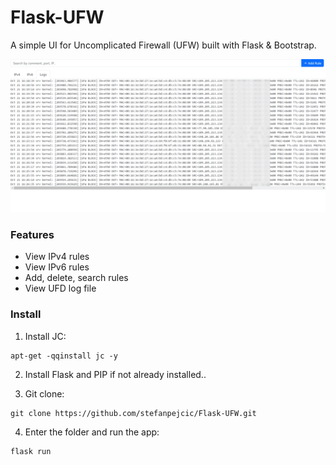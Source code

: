 # Flask-UFW

A simple UI for Uncomplicated Firewall (UFW) built with Flask & Bootstrap.

![screenshot](templates/preview.gif)


### Features

- View IPv4 rules
- View IPv6 rules
- Add, delete, search rules
- View UFD log file


### Install

1. Install JC:
```
apt-get -qqinstall jc -y
```
2. Install Flask and PIP if not already installed..

3. Git clone:
```
git clone https://github.com/stefanpejcic/Flask-UFW.git
```
4. Enter the folder and run the app:
```
flask run
```
